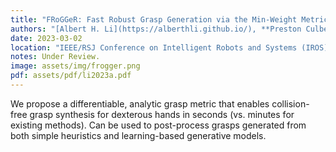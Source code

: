 ```yaml
---
title: "FRoGGeR: Fast Robust Grasp Generation via the Min-Weight Metric"
authors: "[Albert H. Li](https://alberthli.github.io/), **Preston Culbertson** , [Joel W. Burdick](https://www.eas.caltech.edu/people/jburdick), and [Aaron D. Ames](http://ames.caltech.edu/)"
date: 2023-03-02
location: "IEEE/RSJ Conference on Intelligent Robots and Systems (IROS)"
notes: Under Review.
image: assets/img/frogger.png
pdf: assets/pdf/li2023a.pdf
---
```

We propose a differentiable, analytic grasp metric that enables collision-free grasp synthesis for dexterous hands in seconds (vs. minutes for existing methods). Can be used to post-process grasps generated from both simple heuristics and learning-based generative models.
